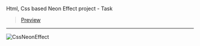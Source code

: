 Html, Css based Neon Effect project - Task
> [Preview](https://r4nd3l.github.io/CssNeonEffect/)
---

![CssNeonEffect](https://github.com/r4nd3l/CssNeonEffect/blob/master/img/sample.gif)
